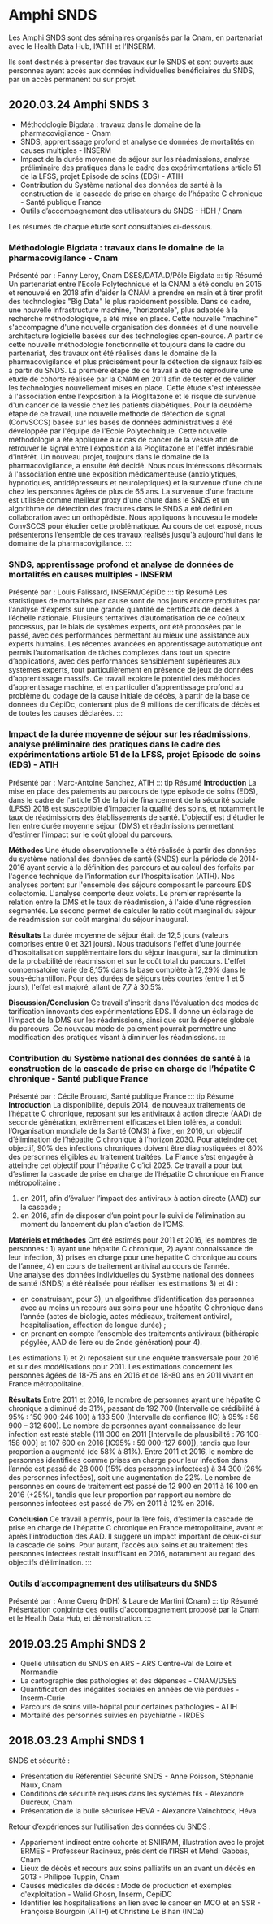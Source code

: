 # Amphi SNDS
<!-- SPDX-License-Identifier: MPL-2.0 -->

Les Amphi SNDS sont des séminaires organisés par la Cnam, en partenariat avec le Health Data Hub, l’ATIH et l’INSERM.

Ils sont destinés à présenter des travaux sur le SNDS et sont ouverts aux personnes ayant accès aux données individuelles bénéficiaires du SNDS, par un accès permanent ou sur projet.



## 2020.03.24 Amphi SNDS 3

- Méthodologie Bigdata : travaux dans le domaine de la pharmacovigilance - Cnam
- SNDS, apprentissage profond et analyse de données de mortalités en causes multiples - INSERM
- Impact de la durée moyenne de séjour sur les réadmissions, analyse préliminaire des pratiques dans le cadre des expérimentations article 51 de la LFSS, projet Episode de soins (EDS) - ATIH
- Contribution du Système national des données de santé à la construction de la cascade de prise en charge de l’hépatite C chronique - Santé publique France
- Outils d’accompagnement des utilisateurs du SNDS - HDH / Cnam


Les résumés de chaque étude sont consultables ci-dessous.

### Méthodologie Bigdata : travaux dans le domaine de la pharmacovigilance - Cnam 
Présenté par : Fanny Leroy, Cnam DSES/DATA.D/Pôle Bigdata
::: tip Résumé 
Un partenariat entre l'Ecole Polytechnique et la CNAM a été conclu en 2015 et renouvelé en 2018 afin d'aider la CNAM à prendre en main et à tirer profit des technologies "Big Data" le plus rapidement possible. 
Dans ce cadre, une nouvelle infrastructure machine, "horizontale", plus adaptée à la recherche méthodologique, a été mise en place. 
Cette nouvelle "machine" s'accompagne d'une nouvelle organisation des données et d'une nouvelle architecture logicielle basées sur des technologies open-source. 
A partir de cette nouvelle méthodologie fonctionnelle et toujours dans le cadre du partenariat, des travaux ont été réalisés dans le domaine de la pharmacovigilance et plus précisément pour la détection de signaux faibles à partir du SNDS. 
La première étape de ce travail a été de reproduire une étude de cohorte réalisée par la CNAM en 2011 afin de tester et de valider les technologies nouvellement mises en place. 
Cette étude s'est intéressée à l'association entre l'exposition à la Pioglitazone et le risque de survenue d'un cancer de la vessie chez les patients diabétiques. 
Pour la deuxième étape de ce travail, une nouvelle méthode de détection de signal (ConvSCCS) basée sur les bases de données administratives a été développée par l'équipe de l'Ecole Polytechnique. 
Cette nouvelle méthodologie a été appliquée aux cas de cancer de la vessie afin de retrouver le signal entre l'exposition à la Pioglitazone et l'effet indésirable d'intérêt. 
Un nouveau projet, toujours dans le domaine de la pharmacovigilance, a ensuite été décidé. 
Nous nous intéressons désormais à l'association entre une exposition médicamenteuse (anxiolytiques, hypnotiques, antidépresseurs et neuroleptiques) et la survenue d'une chute chez les personnes âgées de plus de 65 ans. 
La survenue d'une fracture est utilisée comme meilleur proxy d'une chute dans le SNDS et un algorithme de détection des fractures dans le SNDS a été défini en collaboration avec un orthopédiste. 
Nous appliquons à nouveau le modèle ConvSCCS pour étudier cette problématique. 
Au cours de cet exposé, nous présenterons l’ensemble de ces travaux réalisés jusqu'à aujourd'hui dans le domaine de la pharmacovigilance.
:::


### SNDS, apprentissage profond et analyse de données de mortalités en causes multiples - INSERM
Présenté par : Louis Falissard, INSERM/CépiDc
::: tip Résumé
Les statistiques de mortalités par cause sont de nos jours encore produites par l'analyse d'experts sur une grande quantité de certificats de décès à l’échelle nationale. 
Plusieurs tentatives d’automatisation de ce coûteux processus, par le biais de systèmes experts, ont été proposées par le passé, avec des performances permettant au mieux une assistance aux experts humains. 
Les récentes avancées en apprentissage automatique ont permis l’automatisation de tâches complexes dans tout un spectre d’applications, avec des performances sensiblement supérieures aux systèmes experts, tout particulièrement en présence de jeux de données d’apprentissage massifs. 
Ce travail explore le potentiel des méthodes d’apprentissage machine, et en particulier d’apprentissage profond au problème du codage de la cause initiale de décès, à partir de la base de données du CépiDc, contenant plus de 9 millions de certificats de décès et de toutes les causes déclarées.
:::

### Impact de la durée moyenne de séjour sur les réadmissions, analyse préliminaire des pratiques dans le cadre des expérimentations article 51 de la LFSS, projet Episode de soins (EDS) - ATIH
Présenté par : Marc-Antoine Sanchez, ATIH
::: tip Résumé 
**Introduction** La mise en place des paiements au parcours de type épisode de soins (EDS), dans le cadre de l'article 51 de la loi de financement de la sécurité sociale (LFSS) 2018 est susceptible d'impacter la qualité des soins, et notamment le taux de réadmissions des établissements de santé. 
L'objectif est d'étudier le lien entre durée moyenne séjour (DMS) et réadmissions permettant d'estimer l'impact sur le coût global du parcours.
 
**Méthodes** Une étude observationnelle a été réalisée à partir des données du système national des données de santé (SNDS) sur la période de 2014-2016 ayant servie à la définition des parcours et au calcul des forfaits par l'agence technique de l'information sur l'hospitalisation (ATIH). 
Nos analyses portent sur l'ensemble des séjours composant le parcours EDS colectomie. 
L'analyse comporte deux volets. 
Le premier représente la relation entre la DMS et le taux de réadmission, à l'aide d'une régression segmentée. 
Le second permet de calculer le ratio coût marginal du séjour de réadmission sur coût marginal du séjour inaugural.
 
**Résultats** La durée moyenne de séjour était de 12,5 jours (valeurs comprises entre 0 et 321 jours). 
Nous traduisons l'effet d'une journée d'hospitalisation supplémentaire lors du séjour inaugural, sur la diminution de la probabilité de réadmission et sur le coût total du parcours. 
L'effet compensatoire varie de 8,15% dans la base complète à 12,29% dans le sous-échantillon. 
Pour des durées de séjours très courtes (entre 1 et 5 jours), l'effet est majoré, allant de 7,7 à 30,5%.
 
**Discussion/Conclusion** Ce travail s'inscrit dans l'évaluation des modes de tarification innovants des expérimentations EDS. 
Il donne un éclairage de l'impact de la DMS sur les réadmissions, ainsi que sur la dépense globale du parcours. 
Ce nouveau mode de paiement pourrait permettre une modification des pratiques visant à diminuer les réadmissions.
:::

### Contribution du Système national des données de santé à la construction de la cascade de prise en charge de l’hépatite C chronique - Santé publique France
Présenté par : Cécile Brouard, Santé publique France
::: tip Résumé 
**Introduction** La disponibilité, depuis 2014, de nouveaux traitements de l’hépatite C chronique, reposant sur les antiviraux à action directe (AAD) de seconde génération, extrêmement efficaces et bien tolérés, a conduit l’Organisation mondiale de la Santé (OMS) à fixer, en 2016, un objectif d’élimination de l’hépatite C chronique à l’horizon 2030. 
Pour atteindre cet objectif, 90% des infections chroniques doivent être diagnostiquées et 80% des personnes éligibles au traitement traitées. 
La France s’est engagée à atteindre cet objectif pour l’hépatite C d’ici 2025. 
Ce travail a pour but d’estimer la cascade de prise en charge de l’hépatite C chronique en France métropolitaine : 
1) en 2011, afin d’évaluer l’impact des antiviraux à action directe (AAD) sur la cascade ; 
2) en 2016, afin de disposer d’un point pour le suivi de l’élimination au moment du lancement du plan d’action de l’OMS.

**Matériels et méthodes** Ont été estimés pour 2011 et 2016, les nombres de personnes : 1) ayant une hépatite C chronique, 2) ayant connaissance de leur infection, 3) prises en charge pour une hépatite C chronique au cours de l’année, 4) en cours de traitement antiviral au cours de l’année.  
Une analyse des données individuelles du Système national des données de santé (SNDS) a été réalisée pour réaliser les estimations 3) et 4) : 
- en construisant, pour 3), un algorithme d’identification des personnes avec au moins un recours aux soins pour une hépatite C chronique dans l’année (actes de biologie, actes médicaux, traitement antiviral, hospitalisation, affection de longue durée) ; 
- en prenant en compte l’ensemble des traitements antiviraux (bithérapie pégylée, AAD de 1ère ou de 2nde génération) pour 4).


Les estimations 1) et 2) reposaient sur une enquête transversale pour 2016 et sur des modélisations pour 2011.
Les estimations concernent les personnes âgées de 18-75 ans en 2016 et de 18-80 ans en 2011 vivant en France métropolitaine.

**Résultats** Entre 2011 et 2016, le nombre de personnes ayant une hépatite C chronique a diminué de 31%, passant de 192 700 (Intervalle de crédibilité à 95% : 150 900-246 100) à 133 500 (Intervalle de confiance (IC) à 95% : 56 900 – 312 600). 
Le nombre de personnes ayant connaissance de leur infection est resté stable (111 300 en 2011 [Intervalle de plausibilité : 76 100-158 000] et 107 600 en 2016 [IC95% : 59 000-127 600]), tandis que leur proportion a augmenté (de 58% à 81%). 
Entre 2011 et 2016, le nombre de personnes identifiées comme prises en charge pour leur infection dans l’année est passé de 28 000 (15% des personnes infectées) à 34 300 (26% des personnes infectées), soit une augmentation de 22%. 
Le nombre de personnes en cours de traitement est passé de 12 900 en 2011 à 16 100 en 2016 (+25%), tandis que leur proportion par rapport au nombre de personnes infectées est passé de 7% en 2011 à 12% en 2016.

**Conclusion** Ce travail a permis, pour la 1ère fois, d’estimer la cascade de prise en charge de l’hépatite C chronique en France métropolitaine, avant et après l’introduction des AAD. 
Il suggère un impact important de ceux-ci sur la cascade de soins. 
Pour autant, l’accès aux soins et au traitement des personnes infectées restait insuffisant en 2016, notamment au regard des objectifs d’élimination.
:::


###  Outils d’accompagnement des utilisateurs du SNDS
Présenté par : Anne Cuerq (HDH) & Laure de Martini (Cnam)
::: tip Résumé 
Présentation conjointe des outils d'accompagnement proposé par la Cnam et le Health Data Hub, et démonstration.
::: 


## 2019.03.25 Amphi SNDS 2
-	Quelle utilisation du SNDS en ARS - ARS Centre-Val de Loire et Normandie
-	La cartographie des pathologies et des dépenses - CNAM/DSES
-	Quantification des inégalités sociales en années de vie perdues - Inserm-Curie
-	Parcours de soins ville-hôpital pour certaines pathologies - ATIH
-	Mortalité des personnes suivies en psychiatrie - IRDES


## 2018.03.23 Amphi SNDS 1

SNDS et sécurité :

- Présentation du Référentiel Sécurité SNDS -  Anne Poisson, Stéphanie Naux, Cnam
- Conditions de sécurité requises dans les systèmes fils -  Alexandre Ducreux, Cnam
- Présentation de la bulle sécurisée HEVA - Alexandre Vainchtock, Héva

Retour d’expériences sur l’utilisation des données du SNDS :

- Appariement indirect entre cohorte et SNIIRAM, illustration avec le projet ERMES - Professeur Racineux, président de l’IRSR et Mehdi Gabbas, Cnam 
- Lieux de décès et recours aux soins palliatifs un an avant un décès en 2013 -   Philippe Tuppin, Cnam
- Causes médicales de décès : Mode de production et exemples d'exploitation - Walid Ghosn, Inserm, CepiDC
- Identifier les hospitalisations en lien avec le cancer en MCO et en SSR - Françoise Bourgoin (ATIH) et Christine Le Bihan (INCa)

